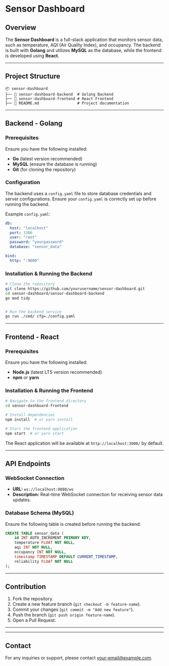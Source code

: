 # Sensor Dashboard

## Overview
The **Sensor Dashboard** is a full-stack application that monitors sensor data, such as temperature, AQI (Air Quality Index), and occupancy. The backend is built with **Golang** and utilizes **MySQL** as the database, while the frontend is developed using **React**.

---

## Project Structure
```
📦 sensor-dashboard
├── 📂 sensor-dashboard-backend  # Golang Backend
├── 📂 sensor-dashboard-frontend # React Frontend
├── 📄 README.md                 # Project documentation
```

---

## Backend - Golang
### Prerequisites
Ensure you have the following installed:
- **Go** (latest version recommended)
- **MySQL** (ensure the database is running)
- **Git** (for cloning the repository)

### Configuration
The backend uses a `config.yaml` file to store database credentials and server configurations. Ensure your `config.yaml` is correctly set up before running the backend.

Example `config.yaml`:
```yaml
db:
  host: "localhost"
  port: 3306
  user: "root"
  password: "yourpassword"
  database: "sensor_data"

bind:
  http: ":9000"
```

### Installation & Running the Backend
```sh
# Clone the repository
git clone https://github.com/yourusername/sensor-dashboard.git
cd sensor-dashboard/sensor-dashboard-backend
go mod tidy 


# Run the backend service
go run ./cmd/ cfg=./config.yaml
```

---

## Frontend - React
### Prerequisites
Ensure you have the following installed:
- **Node.js** (latest LTS version recommended)
- **npm** or **yarn**

### Installation & Running the Frontend
```sh
# Navigate to the frontend directory
cd sensor-dashboard-frontend

# Install dependencies
npm install  # or yarn install

# Start the frontend application
npm start  # or yarn start
```

The React application will be available at `http://localhost:3000/` by default.



---

## API Endpoints
### WebSocket Connection
- **URL:** `ws://localhost:8080/ws`
- **Description:** Real-time WebSocket connection for receiving sensor data updates.

### Database Schema (MySQL)
Ensure the following table is created before running the backend:
```sql
CREATE TABLE sensor_data (
    id INT AUTO_INCREMENT PRIMARY KEY,
    temperature FLOAT NOT NULL,
    aqi INT NOT NULL,
    occupancy INT NOT NULL,
    timestamp TIMESTAMP DEFAULT CURRENT_TIMESTAMP,
    reliability FLOAT NOT NULL
);
```

---

## Contribution
1. Fork the repository.
2. Create a new feature branch (`git checkout -b feature-name`).
3. Commit your changes (`git commit -m "Add new feature"`).
4. Push the branch (`git push origin feature-name`).
5. Open a Pull Request.

---


---

## Contact
For any inquiries or support, please contact [your-email@example.com](manansaini.aza.0999.gmail.com).

